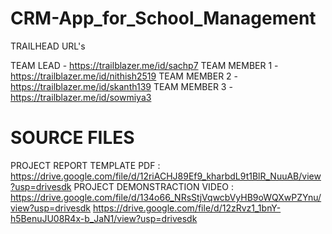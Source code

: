 # CRM-App_for_School_Management
  
  TRAILHEAD URL's
  
   TEAM LEAD    - https://trailblazer.me/id/sachp7
  TEAM MEMBER 1 - https://trailblazer.me/id/nithish2519
  TEAM MEMBER 2 - https://trailblazer.me/id/skanth139
  TEAM MEMBER 3 - https://trailblazer.me/id/sowmiya3
 
# SOURCE FILES

   PROJECT REPORT TEMPLATE PDF  : https://drive.google.com/file/d/12riACHJ89Ef9_kharbdL9t1BlR_NuuAB/view?usp=drivesdk
   PROJECT DEMONSTRACTION VIDEO : https://drive.google.com/file/d/134o66_NRsStjVqwcbVyHB9oWQXwPZYnu/view?usp=drivesdk
https://drive.google.com/file/d/12zRvz1_1bnY-h5BenuJU08R4x-b_JaN1/view?usp=drivesdk
